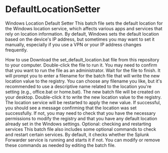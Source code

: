 # DefaultLocationSetter
Windows Location Default Setter
This batch file sets the default location for the Windows location service, which affects various apps and services that rely on location information. By default, Windows sets the default location based on the device's IP address, but sometimes you may want to set it manually, especially if you use a VPN or your IP address changes frequently.

How to use
Download the set_default_location.bat file from this repository to your computer.
Double-click the file to run it. You may need to confirm that you want to run the file as an administrator.
Wait for the file to finish. It will prompt you to enter a filename for the batch file that will write the new location value to the registry. You can choose any filename you like, but it's recommended to use a descriptive name related to the location you're setting (e.g., office.bat or home.bat).
The new batch file will be created on your desktop. Double-click it to write the new location value to the registry.
The location service will be restarted to apply the new value. If successful, you should see a message confirming that the location was set successfully. If not, you may need to check that you have the necessary permissions to modify the registry and that you have any default location already set in the Windows settings.
Optional: checking and restarting services
This batch file also includes some optional commands to check and restart certain services. By default, it checks whether the Splunk Forwarder service is running and starts it if not. You can modify or remove these commands as needed by editing the batch file.

